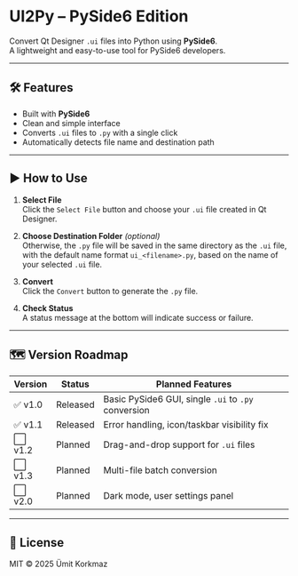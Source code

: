# UI2Py – PySide6 Edition

Convert Qt Designer `.ui` files into Python using **PySide6**.  
A lightweight and easy-to-use tool for PySide6 developers.

---

## 🛠 Features

- Built with **PySide6**
- Clean and simple interface
- Converts `.ui` files to `.py` with a single click
- Automatically detects file name and destination path

---

## ▶️ How to Use

1. **Select File**  
   Click the `Select File` button and choose your `.ui` file created in Qt Designer.

2. **Choose Destination Folder** *(optional)*  
   Otherwise, the `.py` file will be saved in the same directory as the `.ui` file,  
   with the default name format `ui_<filename>.py`, based on the name of your selected `.ui` file.


3. **Convert**  
   Click the `Convert` button to generate the `.py` file.

4. **Check Status**  
   A status message at the bottom will indicate success or failure.

---

## 🗺 Version Roadmap

| Version | Status | Planned Features |
|---------|--------|------------------|
| ✅ v1.0  | Released | Basic PySide6 GUI, single `.ui` to `.py` conversion |
| ✅ v1.1  | Released | Error handling, icon/taskbar visibility fix |
| ⬜ v1.2  | Planned  | Drag-and-drop support for `.ui` files |
| ⬜ v1.3  | Planned  | Multi-file batch conversion |
| ⬜ v2.0  | Planned  | Dark mode, user settings panel |

---

## 📄 License

MIT © 2025 Ümit Korkmaz

